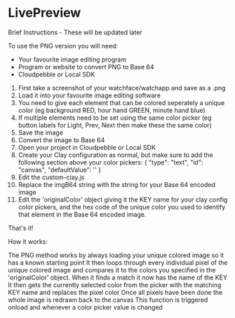 # LivePreview

Brief Instructions - These will be updated later

To use the PNG version you will need:

- Your favourite image editing program
- Program or website to convert PNG to Base 64
- Cloudpebble or Local SDK

1. First take a screenshot of your watchface/watchapp and save as a .png
2. Load it into your favourite image editing software
3. You need to give each element that can be colored seperately a unique color (eg background RED, hour hand GREEN, minute hand blue)
4. If multiple elements need to be set using the same color picker (eg button labels for Light, Prev, Next then make these the same color)
5. Save the image
6. Convert the image to Base 64
7. Open your project in Cloudpebble or Local SDK
8. Create your Clay configuration as normal, but make sure to add the following section above your color pickers:
{
    "type": "text",
    "id": "canvas",
    "defaultValue": '<canvas id="canvas" width="144" height="168" ></canvas>'
}
9. Edit the custom-clay.js
10. Replace the imgB64 string with the string for your Base 64 encoded image
11. Edit the 'originalColor' object giving it the KEY name for your clay config color pickers, and the hex code of the unique color you used to identify that element in the Base 64 encoded image.

That's it!


How it works:

The PNG method works by always loading your unique colored image so it has a known starting point
It then loops through every individual pixel of the unique colored image and compares it to the colors you specified in the 'originalColor' object.
When it finds a match it now has the name of the KEY
It then gets the currently selected color from the picker with the matching KEY name and replaces the pixel color
Once all pixels have been done the whole image is redrawn back to the canvas
This function is triggered onload and whenever a color picker value is changed
